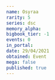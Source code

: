 ```yaml
---
name: Osyraa
rarity: 5
series: dsc
memory_alpha:
bigbook_tier: -1
events: 0
in_portal:
date: 29/04/2021
obtained: Event
mega: false
published: true
---
```



